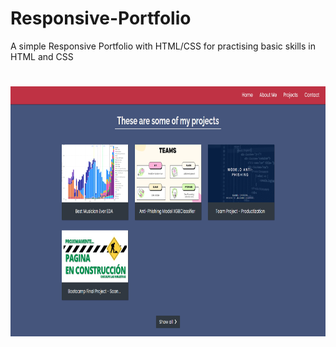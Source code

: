 # Responsive-Portfolio
A simple Responsive Portfolio with HTML/CSS for practising basic skills in HTML and CSS

<h1 align="center"> <img src="https://github.com/Dancar96/Responsive-Portfolio/blob/main/img/Portfolio.PNG" alt="Portfolio" width="1000" height="400"></h1>
